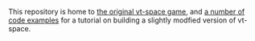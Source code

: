 This repository is home to [the original vt-space game](https://github.com/LW2904/vt-space/tree/master/original), and [a number of code examples](https://github.com/LW2904/vt-space/tree/master/tutorial) for a tutorial on building a slightly modfied version of vt-space.